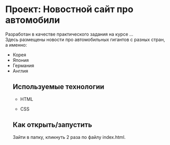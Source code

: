 # Проект: Новостной сайт про автомобили

Разработан в качестве практического задания на курсе …<br>
Здесь размещены новости про автомобильных гигантов с разных стран, а именно:
<ul>
<li>Корея
<li>Япония
<li>Германия
<li>Англия


## Используемые технологии

* HTML

* CSS
## Как открыть/запустить

Зайти в папку, кликнуть 2 раза по файлу index.html.